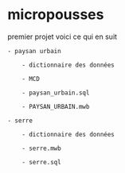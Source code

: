 # micropousses

premier projet voici ce qui en suit 

    - paysan urbain
        
        - dictionnaire des données 

        - MCD 

        - paysan_urbain.sql

        - PAYSAN_URBAIN.mwb

    - serre 

        - dictionnaire des données

        - serre.mwb

        - serre.sql
